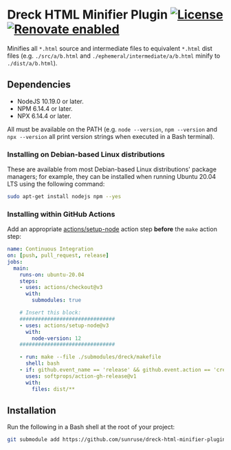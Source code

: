 # Dreck HTML Minifier Plugin [![License](https://img.shields.io/github/license/sunruse/dreck-html-minifier-plugin.svg)](https://github.com/sunruse/dreck-html-minifier-plugin/blob/master/license) [![Renovate enabled](https://img.shields.io/badge/renovate-enabled-brightgreen.svg)](https://renovatebot.com/)

Minifies all `*.html` source and intermediate files to equivalent `*.html` dist files (e.g. `./src/a/b.html` and `./ephemeral/intermediate/a/b.html` minify to `./dist/a/b.html`).

## Dependencies

- NodeJS 10.19.0 or later.
- NPM 6.14.4 or later.
- NPX 6.14.4 or later.

All must be available on the PATH (e.g. `node --version`, `npm --version` and `npx --version` all print version strings when executed in a Bash terminal).

### Installing on Debian-based Linux distributions

These are available from most Debian-based Linux distributions' package managers; for example, they can be installed when running Ubuntu 20.04 LTS using the following command:

```bash
sudo apt-get install nodejs npm --yes
```

### Installing within GitHub Actions

Add an appropriate [actions/setup-node](https://github.com/actions/setup-node) action step **before** the `make` action step:

```yml
name: Continuous Integration
on: [push, pull_request, release]
jobs:
  main:
    runs-on: ubuntu-20.04
    steps:
    - uses: actions/checkout@v3
      with:
        submodules: true

    # Insert this block:
    ###############################
    - uses: actions/setup-node@v3
      with:
        node-version: 12
    ###############################

    - run: make --file ./submodules/dreck/makefile
      shell: bash
    - if: github.event_name == 'release' && github.event.action == 'created'
      uses: softprops/action-gh-release@v1
      with:
        files: dist/**
```

## Installation

Run the following in a Bash shell at the root of your project:

```bash
git submodule add https://github.com/sunruse/dreck-html-minifier-plugin submodules/plugins/html-minifier
```
